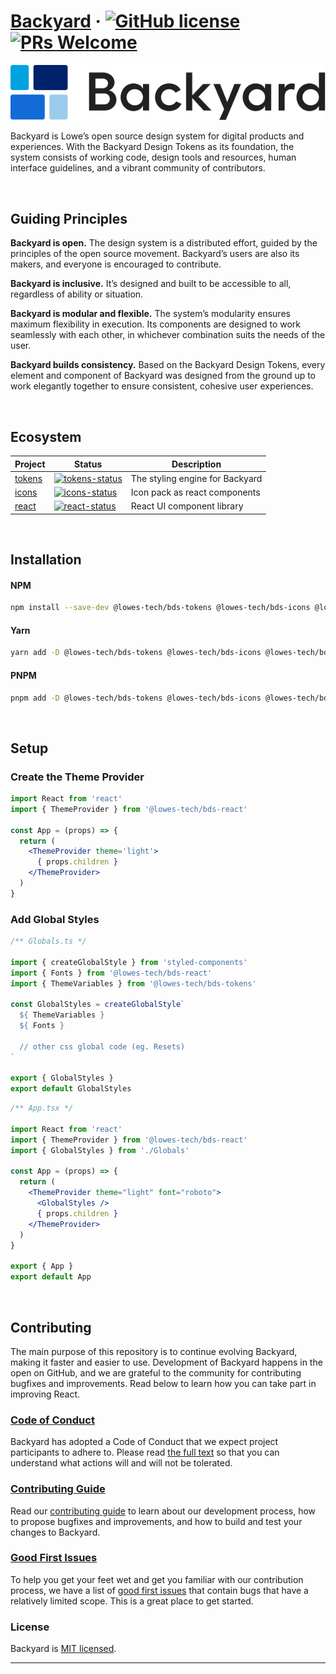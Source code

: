 # [Backyard](https://www.lowes.com) &middot; [![GitHub license](https://img.shields.io/badge/license-MIT-blue.svg)](https://github.com/bryantjderosier/templates/blob/main/LICENSE) [![PRs Welcome](https://img.shields.io/badge/PRs-welcome-brightgreen.svg)](https://www.lowes.com)

<a target="_blank" href="https://github.com/lowes/backyard-design-system">
  <img alt="Backyard logo" src="./imgs/backyard-logo.png">
</a>

<br />

Backyard is Lowe’s open source design system for digital products and experiences. With the Backyard Design Tokens as its foundation, the system consists of working code, design tools and resources, human interface guidelines, and a vibrant community of contributors.

<br />

## Guiding Principles

**Backyard is open.** The design system is a distributed effort, guided by the principles of the open source movement. Backyard’s users are also its makers, and everyone is encouraged to contribute.

**Backyard is inclusive.** It’s designed and built to be accessible to all, regardless of ability or situation.

**Backyard is modular and flexible.** The system’s modularity ensures maximum flexibility in execution. Its components are designed to work seamlessly with each other, in whichever combination suits the needs of the user.

**Backyard builds consistency.** Based on the Backyard Design Tokens, every element and component of Backyard was designed from the ground up to work elegantly together to ensure consistent, cohesive user experiences.

<br />

## Ecosystem

| Project       | Status                              | Description                       |
| ------------- | ----------------------------------- | --------------------------------- |
| [tokens]      | [![tokens-status]][tokens-pkg]      | The styling engine for Backyard   |
| [icons]       | [![icons-status]][icons-pkg]        | Icon pack as react components     |
| [react]       | [![react-status]][react-pkg]        | React UI component library        |

[tokens]: https://github.com/lowes/backyard-design-system
[icons]: https://github.com/lowes/backyard-design-system
[react]: https://github.com/lowes/backyard-design-system

[tokens-status]: https://img.shields.io/npm/v/@lowes-tech/bds-tokens.svg
[icons-status]: https://img.shields.io/npm/v/@lowes-tech/bds-icons.svg
[react-status]: https://img.shields.io/npm/v/@lowes-tech/bds-react.svg

[tokens-pkg]: https://www.npmjs.com/package/@lowes-tech/bds-tokens
[icons-pkg]: https://www.npmjs.com/package/@lowes-tech/bds-icons
[react-pkg]: https://www.npmjs.com/package/@lowes-tech/bds-react

<br />

## Installation

#### NPM
```bash
npm install --save-dev @lowes-tech/bds-tokens @lowes-tech/bds-icons @lowes-tech/bds-react
```

#### Yarn
```bash
yarn add -D @lowes-tech/bds-tokens @lowes-tech/bds-icons @lowes-tech/bds-react
```

#### PNPM
```bash
pnpm add -D @lowes-tech/bds-tokens @lowes-tech/bds-icons @lowes-tech/bds-react
```

<br />

## Setup

### Create the Theme Provider

```jsx
import React from 'react'
import { ThemeProvider } from '@lowes-tech/bds-react'

const App = (props) => {
  return (
    <ThemeProvider theme='light'>
      { props.children }
    </ThemeProvider>
  )
}
```

### Add Global Styles


```js
/** Globals.ts */

import { createGlobalStyle } from 'styled-components'
import { Fonts } from '@lowes-tech/bds-react'
import { ThemeVariables } from '@lowes-tech/bds-tokens'

const GlobalStyles = createGlobalStyle`
  ${ ThemeVariables }
  ${ Fonts }
  
  // other css global code (eg. Resets)
`

export { GlobalStyles }
export default GlobalStyles
```

```jsx
/** App.tsx */

import React from 'react'
import { ThemeProvider } from '@lowes-tech/bds-react'
import { GlobalStyles } from './Globals'

const App = (props) => {
  return (
    <ThemeProvider theme="light" font="roboto">
      <GlobalStyles />
      { props.children }
    </ThemeProvider>
  )
}

export { App }
export default App
```


<br />

## Contributing

The main purpose of this repository is to continue evolving Backyard, making it faster and easier to use. Development of Backyard happens in the open on GitHub, and we are grateful to the community for contributing bugfixes and improvements. Read below to learn how you can take part in improving React.

### [Code of Conduct](CODE_OF_CONDUCT.md)

Backyard has adopted a Code of Conduct that we expect project participants to adhere to. Please read [the full text](CODE_OF_CONDUCT.md) so that you can understand what actions will and will not be tolerated.

### [Contributing Guide](CONTRIBUTING.md)

Read our [contributing guide](CONTRIBUTING.md) to learn about our development process, how to propose bugfixes and improvements, and how to build and test your changes to Backyard.

### [Good First Issues](https://github.com/bryantjderosier/templates/labels/good%20first%20issue)

To help you get your feet wet and get you familiar with our contribution process, we have a list of [good first issues](https://github.com/bryantjderosier/templates/labels/good%20first%20issue) that contain bugs that have a relatively limited scope. This is a great place to get started.

### License

Backyard is [MIT licensed](./LICENSE).

---
